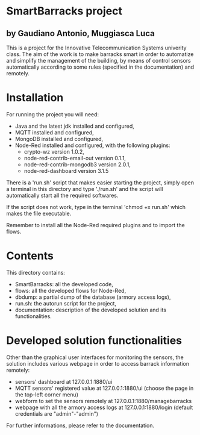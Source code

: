 
# SmartBarracks project
## by Gaudiano Antonio, Muggiasca Luca

This is a project for the Innovative Telecommunication Systems univerity class.
The aim of the work is to make barracks smart in order to automatize and simplify the management of the building,
by means of control sensors automatically according to some rules (specified in the documentation) and remotely.

# Installation

For running the project you will need:
- Java and the latest jdk installed and configured,
- MQTT installed and configured,
- MongoDB installed and configured,
- Node-Red installed and configured, with the following plugins:
    - crypto-wz version 1.0.2,
    - node-red-contrib-email-out version 0.1.1,
    - node-red-contrib-mongodb3 version 2.0.1, 
    - node-red-dashboard version 3.1.5


There is a 'run.sh' script that makes easier starting the project,
simply open a terminal in this directory and type './run.sh' 
and the script will automatically start all the required softwares.

If the script does not work, type in the terminal 'chmod +x run.sh'
which makes the file executable.

Remember to install all the Node-Red required plugins and to import the flows.

# Contents

This directory contains:
- SmartBarracks: all the developed code,
- flows: all the developed flows for Node-Red,
- dbdump: a partial dump of the database (armory access logs),
- run.sh: the autorun script for the project,
- documentation: description of the developed solution and its functionalities.

# Developed solution functionalities

Other than the graphical user interfaces for monitoring the sensors, 
the solution includes various webpage in order to access barrack information remotely:
- sensors' dashboard at 127.0.0.1:1880/ui
- MQTT sensors' registered value at 127.0.0.1:1880/ui
    (choose the page in the top-left corner menu)
- webform to set the sensors remotely at 127.0.0.1:1880/managebarracks
- webpage with all the armory access logs at 127.0.0.1:1880/login
    (default credentials are "admin"-"admin")

For further informations, please refer to the documentation.